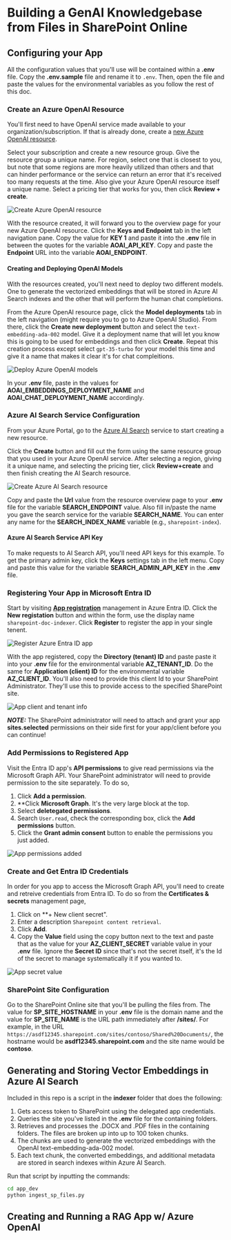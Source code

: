 # Building a GenAI Knowledgebase from Files in SharePoint Online

## Configuring your App
All the configuration values that you'll use will be contained within a **.env** file. Copy the **.env.sample** file and rename it to `.env`. Then, open the file and paste the values for the environmental variables as you follow the rest of this doc.

### Create an Azure OpenAI Resource
You'll first need to have OpenAI service made available to your organization/subscription. If that is already done, create a [new Azure OpenAI resource](https://portal.azure.com/?microsoft_azure_marketplace_ItemHideKey=microsoft_openai_tip#create/Microsoft.CognitiveServicesOpenAI).

Select your subscription and create a new resource group. Give the resource group a unique name. For region, select one that is closest to you, but note that some regions are more heavily utilized than others and that can hinder performance or the service can return an error that it's received too many requests at the time. Also give your Azure OpenAI resource itself a unique name. Select a pricing tier that works for you, then click **Review + create**.

![Create Azure OpenAI resource](images/1.png)

With the resource created, it will forward you to the overview page for your new Azure OpenAI resource. Click the **Keys and Endpoint** tab in the left navigation pane. Copy the value for **KEY 1** and paste it into the **.env** file in between the quotes for the variable **AOAI_API_KEY**. Copy and paste the **Endpoint** URL into the variable **AOAI_ENDPOINT**.

#### Creating and Deploying OpenAI Models
With the resources created, you'll next need to deploy two different models. One to generate the vectorized embeddings that will be stored in Azure AI Search indexes and the other that will perform the human chat completions.

From the Azure OpenAI resource page, click the **Model deployments** tab in the left navigation (might require you to go to Azure OpenAI Studio). From there, click the **Create new deployment** button and select the `text-embedding-ada-002` model. Give it a deployment name that will let you know this is going to be used for embeddings and then click **Create**. Repeat this creation process except select `gpt-35-turbo` for your model this time and give it a name that makes it clear it's for chat compleitions.

![Deploy Azure OpenAI models](images/2.png)

In your **.env** file, paste in the values for **AOAI_EMBEDDINGS_DEPLOYMENT_NAME** and **AOAI_CHAT_DEPLOYMENT_NAME** accordingly.

### Azure AI Search Service Configuration
From your Azure Portal, go to the [Azure AI Search](https://portal.azure.com/#view/Microsoft_Azure_ProjectOxford/CognitiveServicesHub/~/CognitiveSearch) service to start creating a new resource.

Click the **Create** button and fill out the form using the same resource group that you used in your Azure OpenAI service. After selecting a region, giving it a unique name, and selecting the pricing tier, click **Review+create** and then finish creating the AI Search resource.

![Create Azure AI Search resource](images/3.png)

Copy and paste the **Url** value from the resource overview page to your **.env** file for the variable **SEARCH_ENDPOINT** value. Also fill in/paste the name you gave the search service for the variable **SEARCH_NAME**. You can enter any name for the **SEARCH_INDEX_NAME** variable (e.g., `sharepoint-index`).

#### Azure AI Search Service API Key

To make requests to AI Search API, you'll need API keys for this example. To get the primary admin key, click the **Keys** settings tab in the left menu. Copy and paste this value for the variable **SEARCH_ADMIN_API_KEY** in the **.env** file.

### Registering Your App in Microsoft Entra ID
Start by visiting **[App registration](https://portal.azure.com/#view/Microsoft_AAD_IAM/ActiveDirectoryMenuBlade/~/RegisteredApps)** management in Azure Entra ID. Click the **New registation** button and within the form, use the display name `sharepoint-doc-indexer`. Click **Register** to register the app in your single tenent.

![Register Azure Entra ID app](images/4.png)

With the app registered, copy the **Directory (tenant) ID** and paste paste it into your **.env** file for the environmental variable **AZ_TENANT_ID**. Do the same for **Application (client) ID** for the environmental variable **AZ_CLIENT_ID**. You'll also need to provide this client Id to your SharePoint Administrator. They'll use this to provide access to the specified SharePoint site.

![App client and tenant info](images/5.png)

**_NOTE:_** The SharePoint administrator will need to attach and grant your app **sites.selected** permissions on their side first for your app/client before you can continue!

### Add Permissions to Registered App
Visit the Entra ID app's **API permissions** to give read permissions via the Microsoft Graph API. Your SharePoint administrator will need to  provide permission to the site separately. To do so,

1. Click **Add a permission**.
2. **Click **Microsoft Graph**. It's the very large block at the top.
3. Select **deletegated permissions**.
4. Search `User.read`, check the corresponding box, click the **Add permissions** button.
5. Click the **Grant admin consent** button to enable the permissions you just added.

![App permissions added](images/6.png)

### Create and Get Entra ID Credentials
In order for you app to access the Microsoft Graph API, you'll need to create and retreive credentials from Entra ID. To do so from the **Certificates & secrets** management page, 
1. Click on **+ New client secret".
2. Enter a description `Sharepoint content retrieval`.
3. Click **Add**.
4. Copy the **Value** field using the copy button next to the text and paste that as the value for your **AZ_CLIENT_SECRET** variable value in your **.env** file. Ignore the **Secret ID** since that's not the secret itself, it's the Id of the secret to manage systematically it if you wanted to.

![App secret value](images/7.png)

### SharePoint Site Configuration
Go to the SharePoint Online site that you'll be pulling the files from. The value for **SP_SITE_HOSTNAME** in your **.env** file is the domain name and the value for **SP_SITE_NAME** is the URL path immediately after **/sites/**. For example, in the URL `https://asdf12345.sharepoint.com/sites/contoso/Shared%20Documents/`, the hostname would be **asdf12345.sharepoint.com** and the site name would be **contoso**.

## Generating and Storing Vector Embeddings in Azure AI Search
Included in this repo is a script in the **indexer** folder that does the following:
1. Gets access token to SharePoint using the delegated app credentials.
2. Queries the site you've listed in the **.env** file for the containing folders.
3. Retrieves and processes the .DOCX and .PDF files in the containing folders. The files are broken up into up to 100 token chunks.
4. The chunks are used to generate the vectorized embeddings with the OpenAI text-embedding-ada-002 model.
5. Each text chunk, the converted embeddings, and additional metadata are stored in search indexes within Azure AI Search.

Run that script by inputting the commands:
```bash
cd app_dev
python ingest_sp_files.py
```

## Creating and Running a RAG App w/ Azure OpenAI